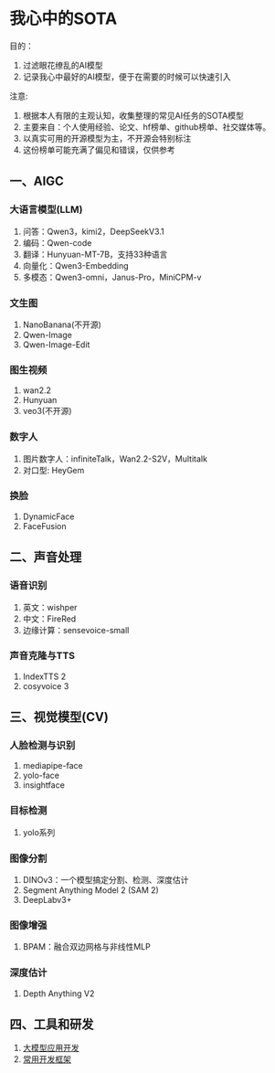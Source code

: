 # 我心中的SOTA

目的：
1. 过滤眼花缭乱的AI模型
2. 记录我心中最好的AI模型，便于在需要的时候可以快速引入

注意:
1. 根据本人有限的主观认知，收集整理的常见AI任务的SOTA模型
2. 主要来自：个人使用经验、论文、hf榜单、github榜单、社交媒体等。
3. 以真实可用的开源模型为主，不开源会特别标注
4. 这份榜单可能充满了偏见和错误，仅供参考

## 一、AIGC
### 大语言模型(LLM)
1. 问答：Qwen3，kimi2，DeepSeekV3.1
2. 编码：Qwen-code
3. 翻译：Hunyuan-MT-7B，支持33种语言
4. 向量化：Qwen3-Embedding
5. 多模态：Qwen3-omni，Janus-Pro，MiniCPM-v

### 文生图
1. NanoBanana(不开源)
2. Qwen-Image
3. Qwen-Image-Edit

### 图生视频
1. wan2.2
2. Hunyuan
3. veo3(不开源)

### 数字人
1. 图片数字人：infiniteTalk，Wan2.2-S2V，Multitalk
2. 对口型: HeyGem

### 换脸
1. DynamicFace
2. FaceFusion

## 二、声音处理
### 语音识别
1. 英文：wishper
2. 中文：FireRed
3. 边缘计算：sensevoice-small

### 声音克隆与TTS
1. IndexTTS 2
2. cosyvoice 3

## 三、视觉模型(CV)
### 人脸检测与识别
1. mediapipe-face
2. yolo-face
3. insightface

### 目标检测
1. yolo系列

### 图像分割
1. DINOv3：一个模型搞定分割、检测、深度估计
2. Segment Anything Model 2 (SAM 2)
3. DeepLabv3+

### 图像增强
1. BPAM：融合双边网格与非线性MLP

### 深度估计
1. Depth Anything V2



## 四、工具和研发
1. [大模型应用开发](tools.md)
2. [常用开发框架](llm_app_dev.md)


